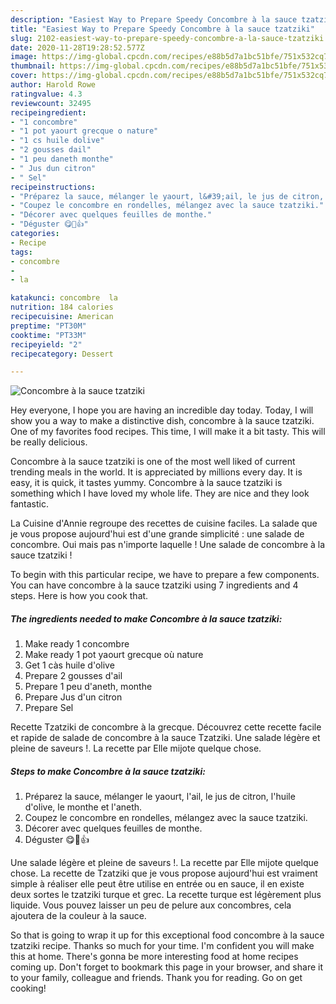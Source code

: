 ```yaml
---
description: "Easiest Way to Prepare Speedy Concombre à la sauce tzatziki"
title: "Easiest Way to Prepare Speedy Concombre à la sauce tzatziki"
slug: 2102-easiest-way-to-prepare-speedy-concombre-a-la-sauce-tzatziki
date: 2020-11-28T19:28:52.577Z
image: https://img-global.cpcdn.com/recipes/e88b5d7a1bc51bfe/751x532cq70/concombre-a-la-sauce-tzatziki-photo-principale-de-la-recette.jpg
thumbnail: https://img-global.cpcdn.com/recipes/e88b5d7a1bc51bfe/751x532cq70/concombre-a-la-sauce-tzatziki-photo-principale-de-la-recette.jpg
cover: https://img-global.cpcdn.com/recipes/e88b5d7a1bc51bfe/751x532cq70/concombre-a-la-sauce-tzatziki-photo-principale-de-la-recette.jpg
author: Harold Rowe
ratingvalue: 4.3
reviewcount: 32495
recipeingredient:
- "1 concombre"
- "1 pot yaourt grecque o nature"
- "1 cs huile dolive"
- "2 gousses dail"
- "1 peu daneth monthe"
- " Jus dun citron"
- " Sel"
recipeinstructions:
- "Préparez la sauce, mélanger le yaourt, l&#39;ail, le jus de citron, l&#39;huile d&#39;olive, le monthe et l&#39;aneth."
- "Coupez le concombre en rondelles, mélangez avec la sauce tzatziki."
- "Décorer avec quelques feuilles de monthe."
- "Déguster 😋💖👍"
categories:
- Recipe
tags:
- concombre
- 
- la

katakunci: concombre  la 
nutrition: 184 calories
recipecuisine: American
preptime: "PT30M"
cooktime: "PT33M"
recipeyield: "2"
recipecategory: Dessert

---
```



![Concombre à la sauce tzatziki](https://img-global.cpcdn.com/recipes/e88b5d7a1bc51bfe/751x532cq70/concombre-a-la-sauce-tzatziki-photo-principale-de-la-recette.jpg)

Hey everyone, I hope you are having an incredible day today. Today, I will show you a way to make a distinctive dish, concombre à la sauce tzatziki. One of my favorites food recipes. This time, I will make it a bit tasty. This will be really delicious.

Concombre à la sauce tzatziki is one of the most well liked of current trending meals in the world. It is appreciated by millions every day. It is easy, it is quick, it tastes yummy. Concombre à la sauce tzatziki is something which I have loved my whole life. They are nice and they look fantastic.

La Cuisine d&#39;Annie regroupe des recettes de cuisine faciles. La salade que je vous propose aujourd&#39;hui est d&#39;une grande simplicité : une salade de concombre. Oui mais pas n&#39;importe laquelle ! Une salade de concombre à la sauce tzatziki !


To begin with this particular recipe, we have to prepare a few components. You can have concombre à la sauce tzatziki using 7 ingredients and 4 steps. Here is how you cook that.

<!--inarticleads1-->

##### The ingredients needed to make Concombre à la sauce tzatziki:

1. Make ready 1 concombre
1. Make ready 1 pot yaourt grecque où nature
1. Get 1 càs huile d&#39;olive
1. Prepare 2 gousses d&#39;ail
1. Prepare 1 peu d&#39;aneth, monthe
1. Prepare  Jus d&#39;un citron
1. Prepare  Sel


Recette Tzatziki de concombre à la grecque. Découvrez cette recette facile et rapide de salade de concombre à la sauce Tzatziki. Une salade légère et pleine de saveurs !. La recette par Elle mijote quelque chose. 

<!--inarticleads2-->

##### Steps to make Concombre à la sauce tzatziki:

1. Préparez la sauce, mélanger le yaourt, l&#39;ail, le jus de citron, l&#39;huile d&#39;olive, le monthe et l&#39;aneth.
1. Coupez le concombre en rondelles, mélangez avec la sauce tzatziki.
1. Décorer avec quelques feuilles de monthe.
1. Déguster 😋💖👍


Une salade légère et pleine de saveurs !. La recette par Elle mijote quelque chose. La recette de Tzatziki que je vous propose aujourd&#39;hui est vraiment simple à réaliser elle peut être utilise en entrée ou en sauce, il en existe deux sortes le tzatziki turque et grec. La recette turque est légèrement plus liquide. Vous pouvez laisser un peu de pelure aux concombres, cela ajoutera de la couleur à la sauce. 

So that is going to wrap it up for this exceptional food concombre à la sauce tzatziki recipe. Thanks so much for your time. I'm confident you will make this at home. There's gonna be more interesting food at home recipes coming up. Don't forget to bookmark this page in your browser, and share it to your family, colleague and friends. Thank you for reading. Go on get cooking!
